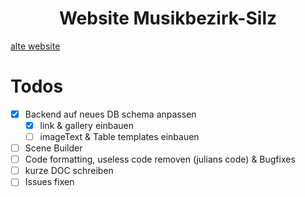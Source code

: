 <div align="center">
  <h1>Website Musikbezirk-Silz</h1>
</div>

[alte website](https://musikbezirk-silz.at)

# Todos
- [x] Backend auf neues DB schema anpassen
  - [x] link & gallery einbauen
  - [ ] imageText & Table templates einbauen
- [ ] Scene Builder
- [ ] Code formatting, useless code removen (julians code) & Bugfixes
- [ ] kurze DOC schreiben
- [ ] Issues fixen
